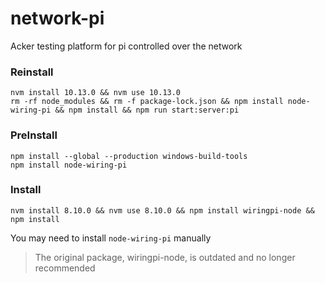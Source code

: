 # network-pi
Acker testing platform for pi controlled over the network

### Reinstall

```
nvm install 10.13.0 && nvm use 10.13.0
rm -rf node_modules && rm -f package-lock.json && npm install node-wiring-pi && npm install && npm run start:server:pi
```

### PreInstall

```
npm install --global --production windows-build-tools
npm install node-wiring-pi
```

### Install

```
nvm install 8.10.0 && nvm use 8.10.0 && npm install wiringpi-node && npm install
```

You may need to install `node-wiring-pi` manually

> The original package, wiringpi-node, is outdated and no longer recommended